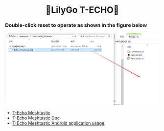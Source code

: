 <h1 align = "center">🌟LilyGo T-ECHO🌟</h1>

### Double-click reset to operate as shown in the figure below

![](../../image/Meshtastic_pull.png)


- [T-Echo Meshtastic](https://github.com/meshtastic/Meshtastic-device/tree/v1.2.42.2759c8d)
- [T-Echo Meshtastic Doc](https://meshtastic.org/docs/getting-started)
- [T-Echo Meshtastic Android application usage](https://meshtastic.org/docs/software/android/android-usage)
